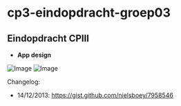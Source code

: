 cp3-eindopdracht-groep03
========================

Eindopdracht CPIII
-----------


- **App design**


![Image](http://f.cl.ly/items/2V3p3Q0h3S2p0T3C2y1v/homescreen.png?raw=true)
![Image](http://f.cl.ly/items/1f1x3F3O2t071a0c310G/new_bill.png?raw=true)


Changelog:
- 14/12/2013: https://gist.github.com/nielsboey/7958546
